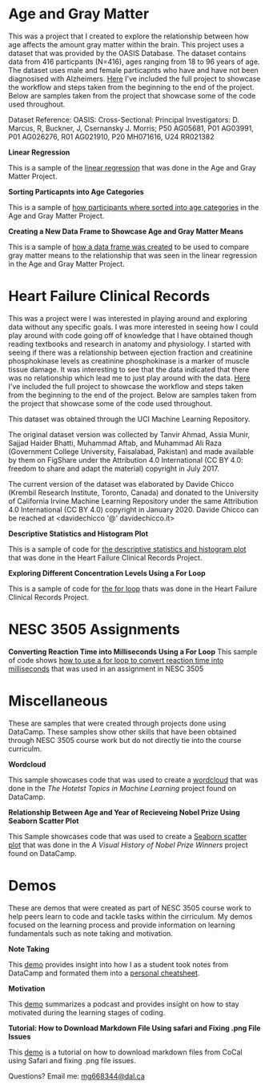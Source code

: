 # Age and Gray Matter 
This was a project that I created to explore the relationship between how age affects the amount gray matter within the brain. This project uses  a dataset that was provided by the OASIS Database. The dataset contains data from 416 particpants (N=416), ages ranging from 18 to 96 years of age. The dataset uses male and female particapnts who have and have not been diagnosised with Alzheimers. [Here](age_gray_matter_volume.md) I've included the full project to showcase the workflow and steps taken from the beginning to the end of the project. Below are samples taken from the project that showcase some of the code used throughout. 

Dataset Reference: OASIS: Cross-Sectional: Principal Investigators: D. Marcus, R, Buckner, J, Csernansky J. Morris; P50 AG05681, P01 AG03991, P01 AG026276, R01 AG021910, P20 MH071616, U24 RR021382

**Linear Regression** 

This is a sample of the [linear regression](linear_regression_agm.md) that was done in the Age and Gray Matter Project. 

**Sorting Particapnts into Age Categories**

This is a sample of [how participants where sorted into age categories](bin_participants.md) in the Age and Gray Matter Project. 

**Creating a New Data Frame to Showcase Age and Gray Matter Means**

This is a sample of [how a data frame was created](new_dataframe_agm.md) to be used to compare gray matter means to the relationship that was seen in the linear regression in the Age and Gray Matter Project.

# Heart Failure Clinical Records
This was a project were I was interested in playing around and exploring data without any specific goals. I was more interested in seeing how I could play around with code going off of knowledge that I have obtained though reading textbooks and research in anatomy and physiology. I started with seeing if there was a relationship between ejection fraction and creatinine phosphokinase levels as creatinine phosphokinase is a marker of muscle tissue damage. It was interesting to see that the data indicated that there was no relationship which lead me to just play around with the data. [Here](heart_failure.md) I've included the full project to showcase the workflow and steps taken from the beginning to the end of the project. Below are samples taken from the project that showcase some of the code used throughout.

This dataset was obtained through the UCI Machine Learning Repository.

The original dataset version was collected by Tanvir Ahmad, Assia Munir, Sajjad Haider Bhatti, Muhammad Aftab, and Muhammad Ali Raza (Government College University, Faisalabad, Pakistan) and made available by them on FigShare under the Attribution 4.0 International (CC BY 4.0: freedom to share and adapt the material) copyright in July 2017. 

The current version of the dataset was elaborated by Davide Chicco (Krembil Research Institute, Toronto, Canada) and donated to the University of California Irvine Machine Learning Repository under the same Attribution 4.0 International (CC BY 4.0) copyright in January 2020. Davide Chicco can be reached at <davidechicco '@' davidechicco.it>

**Descriptive Statistics and Histogram Plot** 

This is a sample of code for [the descriptive statistics and histogram plot](seaborn_stats.md) that was done in the Heart Failure Clinical Records Project.

**Exploring Different Concentration Levels Using a For Loop** 

This is a sample of code for [the for loop](levels_loop.md) thats was done in the Heart Failure Clinical Records Project.

# NESC 3505 Assignments
**Converting Reaction Time into Milliseconds Using a For Loop**
This sample of code shows [how to use a for loop to convert reaction time into milliseconds](rt_for_loop.md) that was used in an assignment in NESC 3505

# Miscellaneous
These are samples that were created through projects done using DataCamp. These samples show other skills that have been obtained through NESC 3505 course work but do not directly tie into the course curriculm.

**Wordcloud** 

This sample showcases code that was used to create a [wordcloud](wordcloud.md) that was done in the *The Hotetst Topics in Machine Learning* project found on DataCamp.

**Relationship Between Age and Year of Recieveing Nobel Prize Using Seaborn Scatter Plot** 

This Sample showcases code that was used to create a [Seaborn scatter plot](age_nobel_winners-3.md) that was done in the *A Visual History of Nobel Prize Winners* project found on DataCamp.

# Demos
These are demos that were created as part of NESC 3505 course work to help peers learn to code and tackle tasks within the cirriculum. My demos focused on the learning process and provide information on learning fundamentals such as note taking and motivation. 

**Note Taking** 

This [demo](taking_notes.pdf) provides insight into how I as a student took notes from DataCamp and formated them into a [personal cheatsheet](matplotlib_notes.pdf).

**Motivation** 

This [demo](motivation.pdf) summarizes a podcast and provides insight on how to stay motivated during the learning stages of coding. 

**Tutorial: How to Download Markdown File Using safari and Fixing .png File Issues** 

This [demo](downloading_markdown.pdf) is a tutorial on how to download markdown files from CoCal using Safari and fixing .png file issues. 
 













Questions? Email me:
[mg668344@dal.ca](mailto:mg668344@dal.ca)
